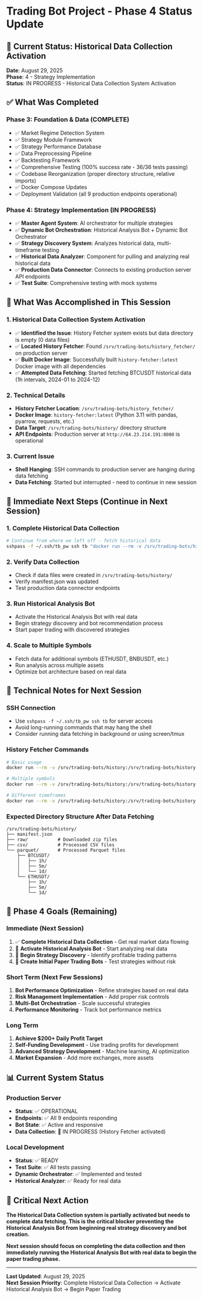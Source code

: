 # Trading Bot Project - Phase 4 Status Update

## 🎯 Current Status: Historical Data Collection Activation

**Date**: August 29, 2025  
**Phase**: 4 - Strategy Implementation  
**Status**: IN PROGRESS - Historical Data Collection System Activation

## ✅ What Was Completed

### Phase 3: Foundation & Data (COMPLETE)
- ✅ Market Regime Detection System
- ✅ Strategy Module Framework
- ✅ Strategy Performance Database
- ✅ Data Preprocessing Pipeline
- ✅ Backtesting Framework
- ✅ Comprehensive Testing (100% success rate - 36/36 tests passing)
- ✅ Codebase Reorganization (proper directory structure, relative imports)
- ✅ Docker Compose Updates
- ✅ Deployment Validation (all 9 production endpoints operational)

### Phase 4: Strategy Implementation (IN PROGRESS)
- ✅ **Master Agent System**: AI orchestrator for multiple strategies
- ✅ **Dynamic Bot Orchestration**: Historical Analysis Bot + Dynamic Bot Orchestrator
- ✅ **Strategy Discovery System**: Analyzes historical data, multi-timeframe testing
- ✅ **Historical Data Analyzer**: Component for pulling and analyzing real historical data
- ✅ **Production Data Connector**: Connects to existing production server API endpoints
- ✅ **Test Suite**: Comprehensive testing with mock systems

## 🚀 What Was Accomplished in This Session

### 1. Historical Data Collection System Activation
- ✅ **Identified the Issue**: History Fetcher system exists but data directory is empty (0 data files)
- ✅ **Located History Fetcher**: Found `/srv/trading-bots/history_fetcher/` on production server
- ✅ **Built Docker Image**: Successfully built `history-fetcher:latest` Docker image with all dependencies
- ✅ **Attempted Data Fetching**: Started fetching BTCUSDT historical data (1h intervals, 2024-01 to 2024-12)

### 2. Technical Details
- **History Fetcher Location**: `/srv/trading-bots/history_fetcher/`
- **Docker Image**: `history-fetcher:latest` (Python 3.11 with pandas, pyarrow, requests, etc.)
- **Data Target**: `/srv/trading-bots/history/` directory structure
- **API Endpoints**: Production server at `http://64.23.214.191:8080` is operational

### 3. Current Issue
- **Shell Hanging**: SSH commands to production server are hanging during data fetching
- **Data Fetching**: Started but interrupted - need to continue in new session

## 🎯 Immediate Next Steps (Continue in Next Session)

### 1. Complete Historical Data Collection
```bash
# Continue from where we left off - fetch historical data
sshpass -f ~/.ssh/tb_pw ssh tb "docker run --rm -v /srv/trading-bots/history:/srv/trading-bots/history history-fetcher:latest python fetch.py --symbol BTCUSDT --interval 1h --from 2024-01 --to 2024-12"
```

### 2. Verify Data Collection
- Check if data files were created in `/srv/trading-bots/history/`
- Verify manifest.json was updated
- Test production data connector endpoints

### 3. Run Historical Analysis Bot
- Activate the Historical Analysis Bot with real data
- Begin strategy discovery and bot recommendation process
- Start paper trading with discovered strategies

### 4. Scale to Multiple Symbols
- Fetch data for additional symbols (ETHUSDT, BNBUSDT, etc.)
- Run analysis across multiple assets
- Optimize bot architecture based on real data

## 🔧 Technical Notes for Next Session

### SSH Connection
- Use `sshpass -f ~/.ssh/tb_pw ssh tb` for server access
- Avoid long-running commands that may hang the shell
- Consider running data fetching in background or using screen/tmux

### History Fetcher Commands
```bash
# Basic usage
docker run --rm -v /srv/trading-bots/history:/srv/trading-bots/history history-fetcher:latest python fetch.py --symbol BTCUSDT --interval 1h --from 2024-01 --to 2024-12

# Multiple symbols
docker run --rm -v /srv/trading-bots/history:/srv/trading-bots/history history-fetcher:latest python fetch.py --symbol ETHUSDT --interval 1h --from 2024-01 --to 2024-12

# Different timeframes
docker run --rm -v /srv/trading-bots/history:/srv/trading-bots/history history-fetcher:latest python fetch.py --symbol BTCUSDT --interval 5m --from 2024-01 --to 2024-12
```

### Expected Directory Structure After Data Fetching
```
/srv/trading-bots/history/
├── manifest.json
├── raw/           # Downloaded zip files
├── csv/           # Processed CSV files
└── parquet/       # Processed Parquet files
    ├── BTCUSDT/
    │   ├── 1h/
    │   ├── 5m/
    │   └── 1d/
    └── ETHUSDT/
        ├── 1h/
        ├── 5m/
        └── 1d/
```

## 🎯 Phase 4 Goals (Remaining)

### Immediate (Next Session)
1. ✅ **Complete Historical Data Collection** - Get real market data flowing
2. 🔄 **Activate Historical Analysis Bot** - Start analyzing real data
3. 🔄 **Begin Strategy Discovery** - Identify profitable trading patterns
4. 🔄 **Create Initial Paper Trading Bots** - Test strategies without risk

### Short Term (Next Few Sessions)
1. **Bot Performance Optimization** - Refine strategies based on real data
2. **Risk Management Implementation** - Add proper risk controls
3. **Multi-Bot Orchestration** - Scale successful strategies
4. **Performance Monitoring** - Track bot performance metrics

### Long Term
1. **Achieve $200+ Daily Profit Target**
2. **Self-Funding Development** - Use trading profits for development
3. **Advanced Strategy Development** - Machine learning, AI optimization
4. **Market Expansion** - Add more exchanges, more assets

## 📊 Current System Status

### Production Server
- **Status**: ✅ OPERATIONAL
- **Endpoints**: ✅ All 9 endpoints responding
- **Bot State**: ✅ Active and responsive
- **Data Collection**: 🔄 IN PROGRESS (History Fetcher activated)

### Local Development
- **Status**: ✅ READY
- **Test Suite**: ✅ All tests passing
- **Dynamic Orchestrator**: ✅ Implemented and tested
- **Historical Analyzer**: ✅ Ready for real data

## 🚨 Critical Next Action

**The Historical Data Collection system is partially activated but needs to complete data fetching. This is the critical blocker preventing the Historical Analysis Bot from beginning real strategy discovery and bot creation.**

**Next session should focus on completing the data collection and then immediately running the Historical Analysis Bot with real data to begin the paper trading phase.**

---

**Last Updated**: August 29, 2025  
**Next Session Priority**: Complete Historical Data Collection → Activate Historical Analysis Bot → Begin Paper Trading
